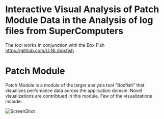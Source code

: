 # Interactive Visual Analysis of Patch Module Data in the Analysis of log files from SuperComputers #

The tool works in conjunction with the Box Fish 
https://github.com/LLNL/boxfish

# Patch Module #
Patch Module is a module of the larger analysis tool "Boxfish" that visualizes perfomance data across the application domain. Novel visualizations are contribtued in this module. Few of the visualizations include:



![ScreenShot](https://photos.smugmug.com/My-First-Gallery/i-2h99ZNX/0/X3/PatchModule-X3.png)


